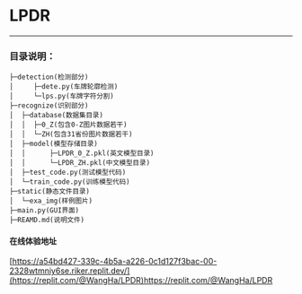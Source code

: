 # LPDR

***

### 目录说明：

```
├─detection(检测部分)
│     ├─dete.py(车牌轮廓检测)
│     └─lps.py(车牌字符分割)
├─recognize(识别部分)
│  ├─database(数据集目录)
│  │  ├─0_Z(包含0-Z图片数据若干)
│  │  └─ZH(包含31省份图片数据若干)
│  ├─model(模型存储目录)
│  │      ├─LPDR_0_Z.pkl(英文模型目录)
│  │      └─LPDR_ZH.pkl(中文模型目录)
│  ├─test_code.py(测试模型代码)
│  └─train_code.py(训练模型代码)
├─static(静态文件目录)
│  └─exa_img(样例图片)
├─main.py(GUI界面)
├─REAMD.md(说明文件)
```


#### 在线体验地址
[https://a54bd427-339c-4b5a-a226-0c1d127f3bac-00-2328wtmniy6se.riker.replit.dev/](https://replit.com/@WangHa/LPDR)https://replit.com/@WangHa/LPDR

